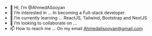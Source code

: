 - 👋 Hi, I’m @AhmedASooyan
- 👀 I’m interested in ... In becoming a Full-stack developer.
- 🌱 I’m currently learning ... ReactJS, Tailwind, Bootstrap and NextJS
- 💞️ I’m looking to collaborate on ...
- 📫 How to reach me ... On my email Ahmedalisooyan@gmail.com

<!---
AhmedASooyan/AhmedASooyan is a ✨ special ✨ repository because its `README.md` (this file) appears on your GitHub profile.
You can click the Preview link to take a look at your changes.
--->
